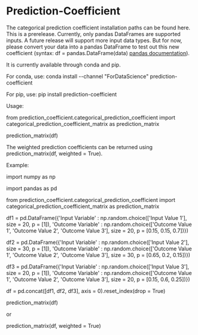 # Prediction-Coefficient
The categorical prediction coefficient installation paths can be found here. This is a prerelease. Currently, only pandas DataFrames are supported inputs. A future release will support more input data types. But for now, please convert your data into a pandas DataFrame to test out this new coefficient (syntax: df = pandas.DataFrame(data) [pandas documentation](https://pandas.pydata.org/docs/reference/api/pandas.DataFrame.html)). 

It is currently available through conda and pip. 

For conda, use: conda install --channel "ForDataScience" prediction-coefficient

For pip, use: pip install prediction-coefficient

Usage:

from prediction_coefficient.categorical_prediction_coefficient import categorical_prediction_coefficient_matrix as prediction_matrix

prediction_matrix(df)

The weighted prediction coefficients can be returned using prediction_matrix(df, weighted = True).

Example:

import numpy as np

import pandas as pd

from prediction_coefficient.categorical_prediction_coefficient import categorical_prediction_coefficient_matrix as prediction_matrix


df1 = pd.DataFrame({'Input Variable' : np.random.choice(['Input Value 1'], size = 20, p = [1]), 'Outcome Variable' : np.random.choice(['Outcome Value 1', 'Outcome Value 2', 'Outcome Value 3'], size = 20, p = [0.15, 0.15, 0.7])})

df2 = pd.DataFrame({'Input Variable' : np.random.choice(['Input Value 2'], size = 30, p = [1]), 'Outcome Variable' : np.random.choice(['Outcome Value 1', 'Outcome Value 2', 'Outcome Value 3'], size = 30, p = [0.65, 0.2, 0.15])})

df3 = pd.DataFrame({'Input Variable' : np.random.choice(['Input Value 3'], size = 20, p = [1]), 'Outcome Variable' : np.random.choice(['Outcome Value 1', 'Outcome Value 2', 'Outcome Value 3'], size = 20, p = [0.15, 0.6, 0.25])})

df = pd.concat([df1, df2, df3], axis = 0).reset_index(drop = True)

prediction_matrix(df)

or 

prediction_matrix(df, weighted = True)



